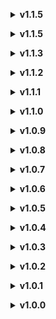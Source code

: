 </details>

**<details><summary>v1.1.5</summary>**

* Compatibilité de mod à jour (MoreUpgrades 1.3.1+)

</details>


</details>

**<details><summary>v1.1.5</summary>**

* Suppression des fichiers inutiles pour alléger le mod.

</details>


</details>

**<details><summary>v1.1.3</summary>**

* Une phrase d'astuce n'était pas traduite (oops !)
* Pour ce qui est du reste à traduire (le Texte-à-parole automatique dépendant des situations), je laisse en stand-by le temps de faire des tests, ça peut attendre, c'est pas hyper important.

</details>


</details>

**<details><summary>v1.1.2</summary>**

* Compatibilité de mod à jour (MoreUpgrades 1.2.2)

</details>


</details>

**<details><summary>v1.1.1</summary>**

* Compatibilité de mod à jour (MoreUpgrades 1.2.0)
* Ajout de mod (pré-configuré en français) qui traduit le peu de mots et phrases restants (principalement le Texte-à-parole, mais pas tout à 100%, et les messages d'abandon dans le camion) que mon mod ne peut traduire (DestructionTextReplacer de REPOknorton)

</details>


</details>

**<details><summary>v1.1.0</summary>**

* Compatibilité de mod à jour (MoreUpgrades 1.1.7)

</details>


</details>

**<details><summary>v1.0.9</summary>**

* Mise à jour de XUnity AutoTranslator (5.4.4)

</details>


</details>

**<details><summary>v1.0.8</summary>**

* Quelques ajustements de traduction
* Correction de traduction du mod MoreUpgrades 1.0.9. (l'amélioration "Objets restants" était bugué à cause de la mise à jour récente)

</details>


</details>

**<details><summary>v1.0.7</summary>**

* Corrections et ajustements de traduction
* Complétion de quelques traductions manquantes

</details>


</details>

**<details><summary>v1.0.6</summary>**

* Corrections et ajustements de traduction

</details>


</details>

**<details><summary>v1.0.5</summary>**

* Ajout de "bulletbot.moreupgrades.cfg" du mod MoreUpgrades dans le dossier "config" avec le paramètre "Display Total Value = false" pour que la traduction soit 100% fonctionnel.

</details>


</details>

**<details><summary>v1.0.4</summary>**

* Diverses corrections grammaticales
* Complétion de quelques traductions manquantes
* Compatibilité de mod (MoreUpgrades)
* Annulation et suppression de certaines compatibilité de mod, car jugé finalement inutile à maintenir et perte de temps (REPOConfig, ImprovedStamina, FovUpdate, MorePlayers)

</details>


</details>

**<details><summary>v1.0.3</summary>**

* Quelques corrections grammaticales
* Complétion des traductions manquantes
* Compatibilité de mod (LevelNumberUI)

</details>


</details>

**<details><summary>v1.0.2</summary>**

* Quelques corrections grammaticales
* Complétion des traductions oubliées

</details>


</details>

**<details><summary>v1.0.1</summary>**

* Diverses corrections grammaticales
* Complétion des traductions manquantes
* Compatibilité avec certains mods (REPOConfig, ImprovedStamina, FovUpdate, CustomColors, MorePlayers)

</details>


</details>

**<details><summary>v1.0.0</summary>**

* Première version

</details>
